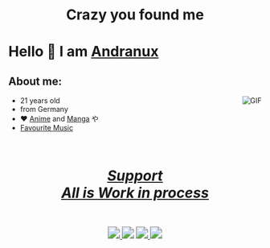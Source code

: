 # <div align="center"><b>Crazy you found me</b></div>

# Hello 👋 I am [Andranux](https://andranux.de/)

## About me:
<img alt="GIF" align="right" src="https://i.imgur.com/FHgy6.gif">

- 21 years old
- from Germany
- ❤️ [Anime](https://andranux.de/weeb/anime.html) and [Manga](https://andranux.de/weeb/manga.html) や
- [Favourite Music](https://andranux.de/main.html)

<br>
<div align="center">
    <h1>
    	<a href="https://andranux.de/relevant/support.html">
    	    <u><i> Support </i><br><b><i> All is Work in process </i></b></u>
    	</a>
    </h1>
</div>
<br>

<p align="center">
    <a href="t.me/anno_pi">
        <img src="https://img.shields.io/badge/Telegram-Anno__pi-0088cc" style="zoom:150%;">
    </a>
    <img src="https://img.shields.io/badge/Version-Beta%20Femboy-yellow" style="zoom:150%;">
    <a href="https://matrix.to/#/%40anno2405%3Amatrix.org">
        <img src="https://img.shields.io/badge/Matrix-%40anno2405%3Amatrix.org-white" style="zoom:150%;">
    </a>
    <a href="mailto:andreas_coding@gmx.de">
        <img src="https://img.shields.io/badge/Email-andreas__coding%40gmx.de-brown" style="zoom:150%;">
    </a>
</p>

